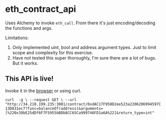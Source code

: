 # eth_contract_api

Uses Alchemy to invoke `eth_call`.
From there it's just encoding/decoding the functions and args.

Limitations:
1. Only implemented uint, bool and address argument types.  Just to limit scope and complexity for this exercise.
2. Have not tested this super thoroughly, I'm sure there are a lot of bugs.  But it works.

## This API is live!
Invoke it in the [browser](http://34.210.199.235:3001/contract/0xdAC17F958D2ee523a2206206994597C13D831ec7?func=balanceOf(address)&arguments=[%220x39bE25dDf6F7F5955bBDb8CC65Ca999746FD1a6A%22]&return_type=int) or using curl.


`
curl  -g \
      --request GET \
      --url "http://34.210.199.235:3001/contract/0xdAC17F958D2ee523a2206206994597C13D831ec7?func=balanceOf(address)&arguments=[%220x39bE25dDf6F7F5955bBDb8CC65Ca999746FD1a6A%22]&return_type=int"
`

